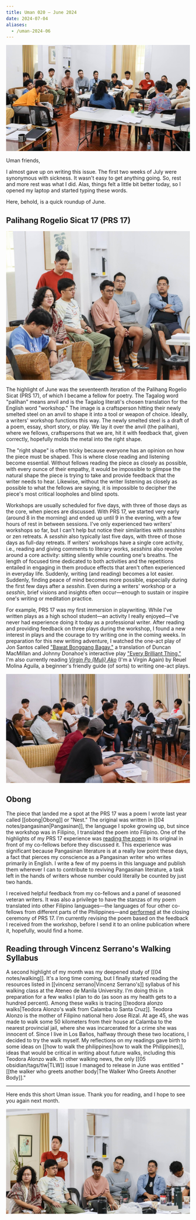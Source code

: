 ```yaml
---
title: Uman 020 — June 2024
date: 2024-07-04
aliases:
  - /uman-2024-06
---
```

![PRS 17 4](images/prs17-4.jpg)

Uman friends,

I almost gave up on writing this issue. The first two weeks of July were synonymous with sickness. It wasn't easy to get anything going. So, rest and more rest was what I did. Alas, things felt a little bit better today, so I opened my laptop and started typing these words.

Here, behold, is a quick roundup of June.

## Palihang Rogelio Sicat 17 (PRS 17)

![PRS 17 2](images/prs17-2.jpg)

The highlight of June was the seventeenth iteration of the Palihang Rogelio Sicat (PRS 17), of which I became a fellow for poetry. The Tagalog word "palihan" means anvil and is the Tagalog literati's chosen translation for the English word "workshop." The image is a craftsperson hitting their newly smelted steel on an anvil to shape it into a tool or weapon of choice. Ideally, a writers' workshop functions this way. The newly smelted steel is a draft of a poem, essay, short story, or play. We lay it over the anvil (the palihan), where we fellows, craftspersons that we are, hit it with feedback that, given correctly, hopefully molds the metal into the right shape.

The "right shape" is often tricky because everyone has an opinion on how the piece must be shaped. This is where close reading and listening become essential. Without fellows reading the piece as closely as possible, with every ounce of their empathy, it would be impossible to glimpse the natural shape the piece is trying to take and provide feedback that the writer needs to hear. Likewise, without the writer listening as closely as possible to what the fellows are saying, it is impossible to decipher the piece's most critical loopholes and blind spots.

Workshops are usually scheduled for five days, with three of those days as the core, when pieces are discussed. With PRS 17, we started very early (around 8 in the morning) and ended up until 9 in the evening, with a few hours of rest in between sessions. I've only experienced two writers' workshops so far, but I can't help but notice their similarities with *sesshins* or zen retreats. A *sesshin* also typically last five days, with three of those days as full-day retreats. If writers' workshops have a single core activity, i.e., reading and giving comments to literary works, *sesshins* also revolve around a core activity: sitting silently while counting one's breaths. The length of focused time dedicated to both activities and the repetitions entailed in engaging in them produce effects that aren't often experienced in everyday life. Suddenly, writing (and reading) becomes a lot easier. Suddenly, finding peace of mind becomes more possible, especially during the first few days after a *sesshin*. Even during a writers' workshop or a *sesshin*, brief visions and insights often occur—enough to sustain or inspire one's writing or meditation practice.

For example, PRS 17 was my first immersion in playwriting. While I've written plays as a high school student—an activity I really enjoyed—I've never had experience doing it today as a professional writer. After reading and providing feedback on three plays during the workshop, I found a new interest in plays and the courage to try writing one in the coming weeks. In preparation for this new writing adventure, I watched the one-act play of Jon Santos called ["Bawat Bonggang Bagay,"](https://www.gmanetwork.com/news/lifestyle/artandculture/911165/bawat-bonggang-bagay-a-one-man-play-by-jon-santos-reminds-us-all-the-reasons-to-keep-living/story/) a translation of Duncan MacMillan and Johnny Donahoe's interactive play ["Every Brilliant Thing."](https://www.pcs.org/features/the-story-behind-every-brilliant-thing) I'm also currently reading *[Virgin Po (Muli) Ako](https://unipress.ateneo.edu/product/virgin-muli-po-ako-mga-dulang-may-isang-yugto)* (I'm a Virgin Again) by Reuel Molina Aguila, a beginner's friendly guide (of sorts) to writing one-act plays.

![PRS 17 1](images/prs17-1.jpg)

## Obong

The piece that landed me a spot at the PRS 17 was a poem I wrote last year called [[obong|Obong]] or "Nest." The original was written in [[04 notes/pangasinan|Pangasinan]], the language I spoke growing up, but since the workshop was in Filipino, I translated the poem into Filipino. One of the highlights of my PRS 17 experience was [reading the poem](https://www.facebook.com/100003608274029/videos/947001643888046/) in its original in front of my co-fellows before they discussed it. This experience was significant because Pangasinan literature is at a really low point these days, a fact that pierces my conscience as a Pangasinan writer who writes primarily in English. I write a few of my poems in this language and publish them wherever I can to contribute to reviving Pangasinan literature, a task left in the hands of writers whose number could literally be counted by just two hands.

I received helpful feedback from my co-fellows and a panel of seasoned veteran writers. It was also a privilege to have the stanzas of my poem translated into other Filipino languages—the languages of four other co-fellows from different parts of the Philippines—and [performed](https://www.facebook.com/100003608274029/videos/319657124413821/) at the closing ceremony of PRS 17. I'm currently revising the poem based on the feedback I received from the workshop, before I send it to an online publication where it, hopefully, would find a home.

## Reading through Vincenz Serrano's Walking Syllabus

A second highlight of my month was my deepened study of [[04 notes/walking]]. It's a long time coming, but I finally started reading the resources listed in [[vincenz serrano|Vincenz Serrano's]] syllabus of his walking class at the Ateneo de Manila University. I'm doing this in preparation for a few walks I plan to do (as soon as my health gets to a hundred percent). Among these walks is tracing [[teodora alonzo walks|Teodora Alonzo's walk from Calamba to Santa Cruz]]. Teodora Alonzo is the mother of Filipino national hero Jose Rizal. At age 45, she was made to walk some 50 kilometers from their house at Calamba to the nearest provincial jail, where she was incarcerated for a crime she was innocent of. Since I live in Los Baños, halfway through these two locations, I decided to try the walk myself. My reflections on my readings gave birth to some ideas on [[how to walk the philippines|how to walk the Philippines]], ideas that would be critical in writing about future walks, including this Teodora Alonzo walk. In other walking news, the only [[05 obsidian/tags/tlw|TLW]] issue I managed to release in June was entitled "[[the walker who greets another body|The Walker Who Greets Another Body]]."

***

Here ends this short Uman issue. Thank you for reading, and I hope to see you again next month.

![PRS 17 3](images/prs17-3.jpg)